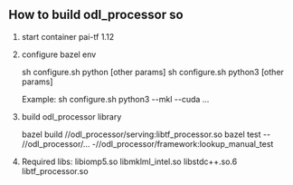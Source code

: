 ## How to build odl_processor so

1. start container pai-tf 1.12

2. configure bazel env

   sh configure.sh python [other params]
   sh configure.sh python3 [other params]

   Example:
     sh configure.sh python3 --mkl --cuda ...

3. build odl_processor library
  
   bazel build //odl_processor/serving:libtf_processor.so
   bazel test -- //odl_processor/... -//odl_processor/framework:lookup_manual_test

4. Required libs:
   libiomp5.so  libmklml_intel.so  libstdc++.so.6  libtf_processor.so

